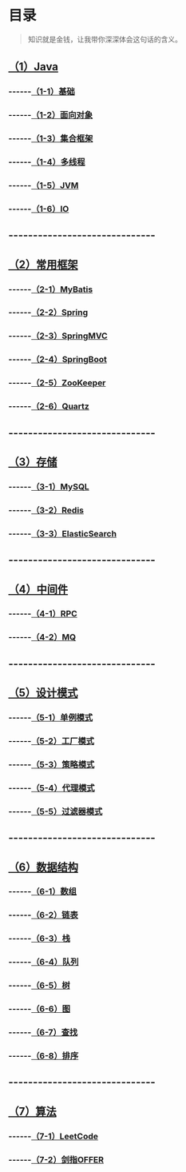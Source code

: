 # 目录

> 知识就是金钱，让我带你深深体会这句话的含义。

## [（1）Java](#)
### ------[（1-1）基础](#)
### ------[（1-2）面向对象](#)
### ------[（1-3）集合框架](#)
### ------[（1-4）多线程](#)
### ------[（1-5）JVM](#)
### ------[（1-6）IO](#)
## ------------------------------
## [（2）常用框架](#)
### ------[（2-1）MyBatis](#)
### ------[（2-2）Spring](#)
### ------[（2-3）SpringMVC](#)
### ------[（2-4）SpringBoot](#)
### ------[（2-5）ZooKeeper](#)
### ------[（2-6）Quartz](#)
## ------------------------------
## [（3）存储](#)
### ------[（3-1）MySQL](#)
### ------[（3-2）Redis](#)
### ------[（3-3）ElasticSearch](#)
## ------------------------------
## [（4）中间件](#)
### ------[（4-1）RPC](#)
### ------[（4-2）MQ](#)
## ------------------------------
## [（5）设计模式](#)
### ------[（5-1）单例模式](#)
### ------[（5-2）工厂模式](#)
### ------[（5-3）策略模式](#)
### ------[（5-4）代理模式](#)
### ------[（5-5）过滤器模式](#)
## ------------------------------
## [（6）数据结构](#)
### ------[（6-1）数组](#)
### ------[（6-2）链表](#)
### ------[（6-3）栈](#)
### ------[（6-4）队列](#)
### ------[（6-5）树](#)
### ------[（6-6）图](#)
### ------[（6-7）查找](#)
### ------[（6-8）排序](#)
## ------------------------------
## [（7）算法](#)
### ------[（7-1）LeetCode](#)
### ------[（7-2）剑指OFFER](#)
